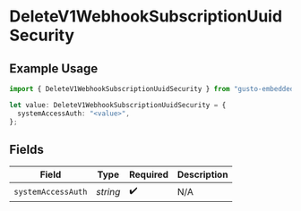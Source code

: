 # DeleteV1WebhookSubscriptionUuidSecurity

## Example Usage

```typescript
import { DeleteV1WebhookSubscriptionUuidSecurity } from "gusto-embedded/models/operations";

let value: DeleteV1WebhookSubscriptionUuidSecurity = {
  systemAccessAuth: "<value>",
};
```

## Fields

| Field              | Type               | Required           | Description        |
| ------------------ | ------------------ | ------------------ | ------------------ |
| `systemAccessAuth` | *string*           | :heavy_check_mark: | N/A                |
